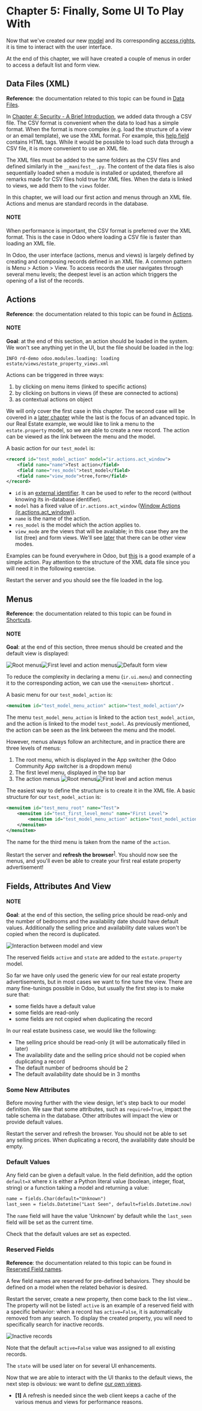 # Chapter 5: Finally, Some UI To Play With

Now that we've created our new [model](03_basicmodel.md) and its
corresponding [access rights](04_securityintro.md), it is time to
interact with the user interface.

At the end of this chapter, we will have created a couple of menus in order to access a default list
and form view.

## Data Files (XML)

**Reference**: the documentation related to this topic can be found in
[Data Files](../../reference/backend/data.md#reference-data).

In [Chapter 4: Security - A Brief Introduction](04_securityintro.md), we added data through a CSV file. The CSV
format is convenient when the data to load has a simple format. When the format is more complex
(e.g. load the structure of a view or an email template), we use the XML format. For example,
this
[help field](https://github.com/odoo/odoo/blob/09c59012bf80d2ccbafe21c39e604d6cfda72924/addons/crm/views/crm_lost_reason_views.xml#L61-L69)
contains HTML tags. While it would be possible to load such data through a CSV file, it is more
convenient to use an XML file.

The XML files must be added to the same folders as the CSV files and defined similarly in the
`__manifest__.py`. The content of the data files is also sequentially loaded when a module is installed or
updated, therefore all remarks made for CSV files hold true for XML files.
When the data is linked to views, we add them to the `views` folder.

In this chapter, we will load our first action and menus through an XML file. Actions and menus are
standard records in the database.

#### NOTE
When performance is important, the CSV format is preferred over the XML format. This is the case in Odoo
where loading a CSV file is faster than loading an XML file.

In Odoo, the user interface (actions, menus and views) is largely defined by creating
and composing records defined in an XML file. A common pattern is Menu > Action > View.
To access records the user navigates through several menu levels; the deepest level is an
action which triggers the opening of a list of the records.

## Actions

**Reference**: the documentation related to this topic can be found in
[Actions](../../reference/backend/actions.md).

#### NOTE
**Goal**: at the end of this section, an action should be loaded in the system. We won't see
anything yet in the UI, but the file should be loaded in the log:

```text
INFO rd-demo odoo.modules.loading: loading estate/views/estate_property_views.xml
```

Actions can be triggered in three ways:

1. by clicking on menu items (linked to specific actions)
2. by clicking on buttons in views (if these are connected to actions)
3. as contextual actions on object

We will only cover the first case in this chapter. The second case will be covered in a
[later chapter](09_actions.md) while the last is the focus of an
advanced topic. In our Real Estate example, we would like to link a menu to the `estate.property`
model, so we are able to create a new record. The action can be viewed as the link between the menu
and the model.

A basic action for our `test_model` is:

```xml
<record id="test_model_action" model="ir.actions.act_window">
    <field name="name">Test action</field>
    <field name="res_model">test_model</field>
    <field name="view_mode">tree,form</field>
</record>
```

- `id` is an [external identifier](../../glossary.md#term-external-identifier). It can be used to refer to the record
  (without knowing its in-database identifier).
- `model` has a fixed value of `ir.actions.act_window` ([Window Actions (ir.actions.act_window)](../../reference/backend/actions.md#reference-actions-window)).
- `name` is the name of the action.
- `res_model` is the model which the action applies to.
- `view_mode` are the views that will be available; in this case they are the list (tree) and form views.
  We'll see [later](14_qwebintro.md) that there can be other view modes.

Examples can be found everywhere in Odoo, but
[this](https://github.com/odoo/odoo/blob/09c59012bf80d2ccbafe21c39e604d6cfda72924/addons/crm/views/crm_lost_reason_views.xml#L57-L70)
is a good example of a simple action. Pay attention to the structure of the XML data file since you will
need it in the following exercise.

Restart the server and you should see the file loaded in the log.

## Menus

**Reference**: the documentation related to this topic can be found in
[Shortcuts](../../reference/backend/data.md#reference-data-shortcuts).

#### NOTE
**Goal**: at the end of this section, three menus should be created and the default view is
displayed:

![Root menus](../../../.gitbook/assets/estate_menu_root.png)![First level and action menus](../../../.gitbook/assets/estate_menu_action.png)![Default form view](../../../.gitbook/assets/estate_form_default.png)

To reduce the complexity in declaring a menu (`ir.ui.menu`) and connecting it to the corresponding action,
we can use the `<menuitem>` shortcut .

A basic menu for our `test_model_action` is:

```xml
<menuitem id="test_model_menu_action" action="test_model_action"/>
```

The menu `test_model_menu_action` is linked to the action `test_model_action`, and the action
is linked to the model `test_model`. As previously mentioned, the action can be seen as the link
between the menu and the model.

However, menus always follow an architecture, and in practice there are three levels of menus:

1. The root menu, which is displayed in the App switcher (the Odoo Community App switcher is a
   dropdown menu)
2. The first level menu, displayed in the top bar
3. The action menus
   ![Root menus](../../../.gitbook/assets/menu_01.png)![First level and action menus](../../../.gitbook/assets/menu_02.png)

The easiest way to define the structure is to create it in the XML file. A basic
structure for our `test_model_action` is:

```xml
<menuitem id="test_menu_root" name="Test">
    <menuitem id="test_first_level_menu" name="First Level">
        <menuitem id="test_model_menu_action" action="test_model_action"/>
    </menuitem>
</menuitem>
```

The name for the third menu is taken from the name of the `action`.

Restart the server and **refresh the browser**<sup>[1](#refresh)</sup>. You should now see the menus,
and you'll even be able to create your first real estate property advertisement!

## Fields, Attributes And View

#### NOTE
**Goal**: at the end of this section, the selling price should be read-only and the number
of bedrooms and the availability date should have default values. Additionally the selling price
and availability date values won't be copied when the record is duplicated.

![Interaction between model and view](../../../.gitbook/assets/attribute_and_default.gif)

The reserved fields `active` and `state` are added to the `estate.property` model.

So far we have only used the generic view for our real estate property advertisements, but
in most cases we want to fine tune the view. There are many fine-tunings possible in Odoo, but
usually the first step is to make sure that:

- some fields have a default value
- some fields are read-only
- some fields are not copied when duplicating the record

In our real estate business case, we would like the following:

- The selling price should be read-only (it will be automatically filled in later)
- The availability date and the selling price should not be copied when duplicating a record
- The default number of bedrooms should be 2
- The default availability date should be in 3 months

### Some New Attributes

Before moving further with the view design, let's step back to our model definition. We saw that some
attributes, such as `required=True`, impact the table schema in the database. Other attributes
will impact the view or provide default values.

Restart the server and refresh the browser. You should not be able to set any selling prices. When
duplicating a record, the availability date should be empty.

### Default Values

Any field can be given a default value. In the field definition, add the option
`default=X` where `X` is either a Python literal value (boolean, integer,
float, string) or a function taking a model and returning a value:

```default
name = fields.Char(default="Unknown")
last_seen = fields.Datetime("Last Seen", default=fields.Datetime.now)
```

The `name` field will have the value 'Unknown' by default while the `last_seen` field will be
set as the current time.

Check that the default values are set as expected.

### Reserved Fields

**Reference**: the documentation related to this topic can be found in
[Reserved Field names](../../reference/backend/orm.md#reference-orm-fields-reserved).

A few field names are reserved for pre-defined behaviors. They should be defined on a
model when the related behavior is desired.

Restart the server, create a new property, then come back to the list view... The property will
not be listed! `active` is an example of a reserved field with a specific behavior: when
a record has `active=False`, it is automatically removed from any search. To display the
created property, you will need to specifically search for inactive records.

![Inactive records](../../../.gitbook/assets/inactive.gif)

Note that the default `active=False` value was assigned to all existing records.

The `state` will be used later on for several UI enhancements.

Now that we are able to interact with the UI thanks to the default views, the next step is
obvious: we want to define [our own views](06_basicviews.md).

* <a id='refresh'>**[1]**</a> A refresh is needed since the web client keeps a cache of the various menus and views for performance reasons.
